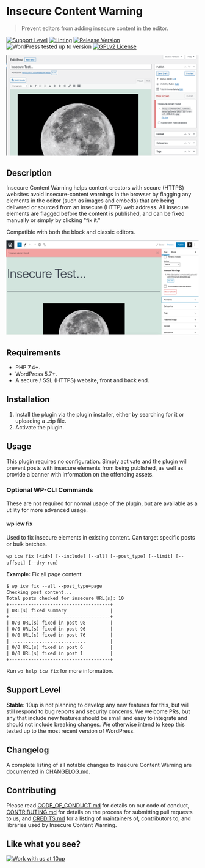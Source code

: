 # Insecure Content Warning

> Prevent editors from adding insecure content in the editor.

[![Support Level](https://img.shields.io/badge/support-stable-blue.svg)](#support-level) [![Linting](https://github.com/10up/insecure-content-warning/actions/workflows/lint.yml/badge.svg)](https://github.com/10up/insecure-content-warning/actions/workflows/lint.yml) [![Release Version](https://img.shields.io/github/release/10up/insecure-content-warning.svg)](https://github.com/10up/insecure-content-warning/releases/latest) ![WordPress tested up to version](https://img.shields.io/wordpress/plugin/tested/insecure-content-warning?label=WordPress) [![GPLv2 License](https://img.shields.io/github/license/10up/insecure-content-warning.svg)](https://github.com/10up/insecure-content-warning/blob/develop/LICENSE.md)

![Example of attempting to publish a post with insecure content - classic editor.](.wordpress-org/screenshot-1.png)

## Description

Insecure Content Warning helps content creators with secure (HTTPS) websites avoid insecure-content warnings in the browser by flagging any elements in the editor (such as images and embeds) that are being delivered or sourced from an insecure (HTTP) web address. All insecure elements are flagged before the content is published, and can be fixed manually or simply by clicking "fix it."

Compatible with both the block and classic editors.

![Example of attempting to publish a post with insecure content - block editor.](.wordpress-org/screenshot-2.png)

## Requirements

* PHP 7.4+.
* WordPress 5.7+.
* A secure / SSL (HTTPS) website, front and back end.

## Installation

1. Install the plugin via the plugin installer, either by searching for it or uploading a .zip file.
2. Activate the plugin.

## Usage

This plugin requires no configuration. Simply activate and the plugin will prevent posts with insecure elements from being published, as well as provide a banner with information on the offending assets.

### Optional WP-CLI Commands

These are not required for normal usage of the plugin, but are available as a utility for more advanced usage.

#### wp icw fix

Used to fix insecure elements in existing content. Can target specific posts or bulk batches.

`wp icw fix [<id>] [--include] [--all] [--post_type] [--limit] [--offset] [--dry-run]`

**Example:**
Fix all page content:
 ```
 $ wp icw fix --all --post_type=page
 Checking post content...
 Total posts checked for insecure URL(s): 10
 +-------------------------------------+
 | URL(s) fixed summary                |
 +-------------------------------------+
 | 0/0 URL(s) fixed in post 98         |
 | 0/0 URL(s) fixed in post 96         |
 | 0/0 URL(s) fixed in post 76         |
 | ...........................         |
 | 0/0 URL(s) fixed in post 6          |
 | 0/0 URL(s) fixed in post 1          |
 +-------------------------------------+
 ```

Run `wp help icw fix` for more information.

## Support Level

**Stable:** 10up is not planning to develop any new features for this, but will still respond to bug reports and security concerns. We welcome PRs, but any that include new features should be small and easy to integrate and should not include breaking changes. We otherwise intend to keep this tested up to the most recent version of WordPress.

## Changelog

A complete listing of all notable changes to Insecure Content Warning are documented in [CHANGELOG.md](https://github.com/10up/insecure-content-warning/blob/develop/CHANGELOG.md).

## Contributing

Please read [CODE_OF_CONDUCT.md](https://github.com/10up/insecure-content-warning/blob/develop/CODE_OF_CONDUCT.md) for details on our code of conduct, [CONTRIBUTING.md](https://github.com/10up/insecure-content-warning/blob/develop/CONTRIBUTING.md) for details on the process for submitting pull requests to us, and [CREDITS.md](https://github.com/10up/insecure-content-warning/blob/develop/CREDITS.md) for a listing of maintainers of, contributors to, and libraries used by Insecure Content Warning.

## Like what you see?

<a href="http://10up.com/contact/"><img src="https://10up.com/uploads/2016/10/10up-Github-Banner.png" width="850" alt="Work with us at 10up"></a>
